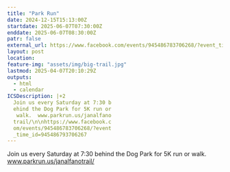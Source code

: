 ```yaml
---
title: "Park Run"
date: 2024-12-15T15:13:00Z
startdate: 2025-06-07T07:30:00Z
enddate: 2025-06-07T08:30:00Z
patr: false
external_url: https://www.facebook.com/events/945486783706268/?event_time_id=945486793706267
layout: post
location: 
feature-img: "assets/img/big-trail.jpg"
lastmod: 2025-04-07T20:10:29Z
outputs:
  - html
  - calendar
ICSDescription: |+2
  Join us every Saturday at 7:30 b  ehind the Dog Park for 5K run or   walk.  www.parkrun.us/janalfano  trail/\n\nhttps://www.facebook.c  om/events/945486783706268/?event  _time_id=945486793706267
---
```


Join us every Saturday at 7&#58;30 behind the Dog Park for 5K run or walk.  www.parkrun.us/janalfanotrail/<br>
  <br>
  
